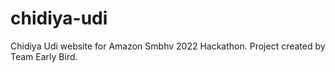 # chidiya-udi
Chidiya Udi website for Amazon Smbhv 2022 Hackathon. Project created by Team Early Bird.
